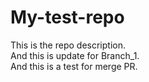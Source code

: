# My-test-repo

This is the repo description.  
And this is update for Branch_1.  
And this is a test for merge PR.